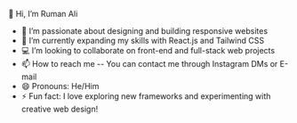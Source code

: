👋 Hi, I’m Ruman Ali
- 👀 I’m passionate about designing and building responsive websites
- 🌱 I’m currently expanding my skills with React.js and Tailwind CSS
- 💻 I’m looking to collaborate on front-end and full-stack web projects
- 📫 How to reach me -- You can contact me through Instagram DMs or E-mail
- 😄 Pronouns: He/Him
- ⚡ Fun fact: I love exploring new frameworks and experimenting with creative web design!

<!---
iru34n/iru34n is a ✨ special ✨ repository because its `README.md` (this file) appears on your GitHub profile.
You can click the Preview link to take a look at your changes.
--->
